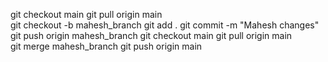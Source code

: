 git checkout main
git pull origin main            
git checkout -b mahesh_branch 
git add .
git commit -m "Mahesh changes"
git push origin mahesh_branch
git checkout main
git pull origin main  
git merge mahesh_branch 
git push origin main
